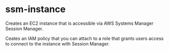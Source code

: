 # ssm-instance

Creates an EC2 instance that is accessible via AWS Systems Manager Session Manager.

Ceates an IAM policy that you can attach to a role that grants users access to connect to the instance with Session Manager.
